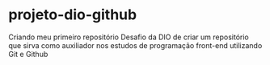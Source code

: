 # projeto-dio-github
Criando meu primeiro repositório 
Desafio da DIO de criar um repositório que sirva como auxiliador nos estudos de programação front-end utilizando Git e Github
